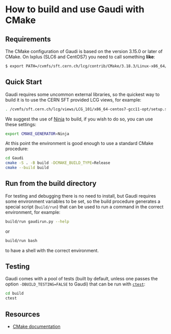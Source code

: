 # How to build and use Gaudi with CMake

## Requirements

The CMake configuration of Gaudi is based on the version 3.15.0 or later of
CMake. On lxplus (SLC6 and CentOS7) you need to call something **like**:

```sh
$ export PATH=/cvmfs/sft.cern.ch/lcg/contrib/CMake/3.18.3/Linux-x86_64/bin:$PATH
```

## Quick Start

Gaudi requires some uncommon external libraries, so the quickest way to build
it is to use the CERN SFT provided LCG views, for example:

```sh
. /cvmfs/sft.cern.ch/lcg/views/LCG_101/x86_64-centos7-gcc11-opt/setup.sh
```

We suggest the use of [Ninja](https://ninja-build.org/) to build, if you wish
to do so, you can use these settings:

```sh
export CMAKE_GENERATOR=Ninja
```

At this point the environment is good enough to use a standard CMake procedure:

```sh
cd Gaudi
cmake -S . -B build -DCMAKE_BUILD_TYPE=Release
cmake --build build
```

## Run from the build directory

For testing and debugging there is no need to install, but Gaudi requires some
environment variables to be set, so the build procedure generates a special
script (`build/run`) that can be used to run a command in the correct environment,
for example:

```sh
build/run gaudirun.py --help
```

or

```sh
build/run bash
```

to have a shell with the correct environment.

## Testing

Gaudi comes with a pool of tests (built by default, unless one passes the
option `-DBUILD_TESTING=FALSE` to Gaudi) that can be run with
[`ctest`](https://cmake.org/cmake/help/latest/manual/ctest.1.html):

```sh
cd build
ctest
```

## Resources

* [CMake documentation](http://www.cmake.org/cmake/help/documentation.html)
